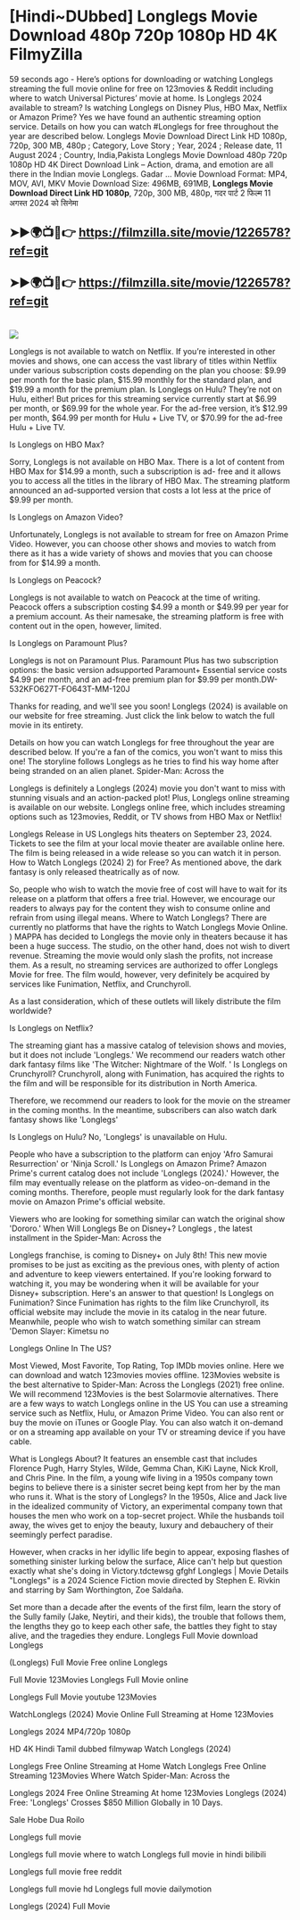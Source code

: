 # [Hindi~DUbbed] Longlegs Movie Download 480p 720p 1080p HD 4K FilmyZilla


59 seconds ago - Here’s options for downloading or watching Longlegs streaming the full movie online for free on 123movies & Reddit including where to watch Universal Pictures’ movie at home. Is Longlegs 2024 available to stream? Is watching Longlegs on Disney Plus, HBO Max, Netflix or Amazon Prime? Yes we have found an authentic streaming option service. Details on how you can watch #Longlegs for free throughout the year are described below. Longlegs Movie Download Direct Link HD 1080p, 720p, 300 MB, 480p ; Category, Love Story ; Year, 2024 ; Release date, 11 August 2024 ; Country, India,Pakista Longlegs Movie Download 480p 720p 1080p HD 4K Direct Download Link – Action, drama, and emotion are all there in the Indian movie Longlegs. Gadar ...
Movie Download Format: MP4, MOV, AVI, MKV
Movie Download Size: 496MB, 691MB, **Longlegs Movie Download Direct Link HD 1080p**, 720p, 300 MB, 480p, गदर पार्ट 2 फिल्म 11 अगस्त 2024 को सिनेमा

## ➤►🌍📺📱👉   https://filmzilla.site/movie/1226578?ref=git

## ➤►🌍📺📱👉   https://filmzilla.site/movie/1226578?ref=git

#

<img src="https://image.tmdb.org/t/p/w780//6ToGkmqn0KG0UGGGUAC1Ww0e5CM.jpg" />

Longlegs is not available to watch on Netflix. If you’re interested in other movies and shows, one can access the vast library of titles within Netflix under various subscription costs depending on the plan you choose: $9.99 per month for the basic plan, $15.99 monthly for the standard plan, and $19.99 a month for the premium plan. Is Longlegs on Hulu? They’re not on Hulu, either! But prices for this streaming service currently start at $6.99 per month, or $69.99 for the whole year. For the ad-free version, it’s $12.99 per month, $64.99 per month for Hulu + Live TV, or $70.99 for the ad-free Hulu + Live TV.

Is Longlegs on HBO Max?

Sorry, Longlegs is not available on HBO Max. There is a lot of content from HBO Max for $14.99 a month, such a subscription is ad- free and it allows you to access all the titles in the library of HBO Max. The streaming platform announced an ad-supported version that costs a lot less at the price of $9.99 per month.

Is Longlegs on Amazon Video?

Unfortunately, Longlegs is not available to stream for free on Amazon Prime Video. However, you can choose other shows and movies to watch from there as it has a wide variety of shows and movies that you can choose from for $14.99 a month.

Is Longlegs on Peacock?

Longlegs is not available to watch on Peacock at the time of writing. Peacock offers a subscription costing $4.99 a month or $49.99 per year for a premium account. As their namesake, the streaming platform is free with content out in the open, however, limited.

Is Longlegs on Paramount Plus?

Longlegs is not on Paramount Plus. Paramount Plus has two subscription options: the basic version adsupported Paramount+ Essential service costs $4.99 per month, and an ad-free premium plan for $9.99 per month.DW-532KFO627T-FO643T-MM-120J

Thanks for reading, and we'll see you soon! Longlegs (2024) is available on our website for free streaming. Just click the link below to watch the full movie in its entirety.

Details on how you can watch Longlegs for free throughout the year are described below. If you're a fan of the comics, you won't want to miss this one! The storyline follows Longlegs as he tries to find his way home after being stranded on an alien planet. Spider-Man: Across the

Longlegs is definitely a Longlegs (2024) movie you don't want to miss with stunning visuals and an action-packed plot! Plus, Longlegs online streaming is available on our website. Longlegs online free, which includes streaming options such as 123movies, Reddit, or TV shows from HBO Max or Netflix!

Longlegs Release in US Longlegs hits theaters on September 23, 2024. Tickets to see the film at your local movie theater are available online here. The film is being released in a wide release so you can watch it in person. How to Watch Longlegs (2024) 2) for Free? As mentioned above, the dark fantasy is only released theatrically as of now.

So, people who wish to watch the movie free of cost will have to wait for its release on a platform that offers a free trial. However, we encourage our readers to always pay for the content they wish to consume online and refrain from using illegal means. Where to Watch Longlegs? There are currently no platforms that have the rights to Watch Longlegs Movie Online. ) MAPPA has decided to Longlegs the movie only in theaters because it has been a huge success. The studio, on the other hand, does not wish to divert revenue. Streaming the movie would only slash the profits, not increase them. As a result, no streaming services are authorized to offer Longlegs Movie for free. The film would, however, very definitely be acquired by services like Funimation, Netflix, and Crunchyroll.

As a last consideration, which of these outlets will likely distribute the film worldwide?

Is Longlegs on Netflix?

The streaming giant has a massive catalog of television shows and movies, but it does not include 'Longlegs.' We recommend our readers watch other dark fantasy films like 'The Witcher: Nightmare of the Wolf. ' Is Longlegs on Crunchyroll? Crunchyroll, along with Funimation, has acquired the rights to the film and will be responsible for its distribution in North America.

Therefore, we recommend our readers to look for the movie on the streamer in the coming months. In the meantime, subscribers can also watch dark fantasy shows like 'Longlegs'

Is Longlegs on Hulu? No, 'Longlegs' is unavailable on Hulu.

People who have a subscription to the platform can enjoy 'Afro Samurai Resurrection' or 'Ninja Scroll.' Is Longlegs on Amazon Prime? Amazon Prime's current catalog does not include 'Longlegs (2024).' However, the film may eventually release on the platform as video-on-demand in the coming months. Therefore, people must regularly look for the dark fantasy movie on Amazon Prime's official website.

Viewers who are looking for something similar can watch the original show 'Dororo.' When Will Longlegs Be on Disney+? Longlegs , the latest installment in the Spider-Man: Across the

Longlegs franchise, is coming to Disney+ on July 8th! This new movie promises to be just as exciting as the previous ones, with plenty of action and adventure to keep viewers entertained. If you're looking forward to watching it, you may be wondering when it will be available for your Disney+ subscription. Here's an answer to that question! Is Longlegs on Funimation? Since Funimation has rights to the film like Crunchyroll, its official website may include the movie in its catalog in the near future. Meanwhile, people who wish to watch something similar can stream 'Demon Slayer: Kimetsu no

Longlegs Online In The US?

Most Viewed, Most Favorite, Top Rating, Top IMDb movies online. Here we can download and watch 123movies movies offline. 123Movies website is the best alternative to Spider-Man: Across the Longlegs (2021) free online. We will recommend 123Movies is the best Solarmovie alternatives. There are a few ways to watch Longlegs online in the US You can use a streaming service such as Netflix, Hulu, or Amazon Prime Video. You can also rent or buy the movie on iTunes or Google Play. You can also watch it on-demand or on a streaming app available on your TV or streaming device if you have cable.

What is Longlegs About? It features an ensemble cast that includes Florence Pugh, Harry Styles, Wilde, Gemma Chan, KiKi Layne, Nick Kroll, and Chris Pine. In the film, a young wife living in a 1950s company town begins to believe there is a sinister secret being kept from her by the man who runs it. What is the story of Longlegs? In the 1950s, Alice and Jack live in the idealized community of Victory, an experimental company town that houses the men who work on a top-secret project. While the husbands toil away, the wives get to enjoy the beauty, luxury and debauchery of their seemingly perfect paradise.

However, when cracks in her idyllic life begin to appear, exposing flashes of something sinister lurking below the surface, Alice can't help but question exactly what she's doing in Victory.tdctewsg gfghf Longlegs | Movie Details "Longlegs" is a 2024 Science Fiction movie directed by Stephen E. Rivkin and starring by Sam Worthington, Zoe Saldaña.

Set more than a decade after the events of the first film, learn the story of the Sully family (Jake, Neytiri, and their kids), the trouble that follows them, the lengths they go to keep each other safe, the battles they fight to stay alive, and the tragedies they endure. Longlegs Full Movie download Longlegs

(Longlegs) Full Movie Free online Longlegs

Full Movie 123Movies Longlegs Full Movie online

Longlegs Full Movie youtube 123Movies

WatchLonglegs (2024) Movie Online Full Streaming at Home 123Movies

Longlegs 2024 MP4/720p 1080p

HD 4K Hindi Tamil dubbed filmywap Watch Longlegs (2024)

Longlegs Free Online Streaming at Home Watch Longlegs Free Online Streaming 123Movies Where Watch Spider-Man: Across the

Longlegs 2024 Free Online Streaming At home 123Movies Longlegs (2024) Free: 'Longlegs' Crosses $850 Million Globally in 10 Days.

Sale Hobe Dua Roilo

Longlegs full movie

Longlegs full movie where to watch Longlegs full movie in hindi bilibili

Longlegs full movie free reddit

Longlegs full movie hd Longlegs full movie dailymotion

Longlegs (2024) Full Movie